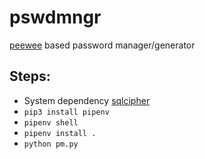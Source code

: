 # pswdmngr
[peewee](https://github.com/coleifer/peewee) based password manager/generator

## Steps: 
- System dependency [sqlcipher](https://github.com/sqlcipher/sqlcipher)
- ```pip3 install pipenv```
- ```pipenv shell```
- ```pipenv install .```
- ```python pm.py```
